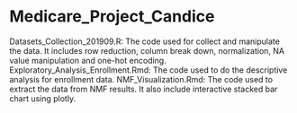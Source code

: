 # Medicare_Project_Candice

Datasets_Collection_201909.R: The code used for collect and manipulate the data. It includes row reduction, column break down, normalization, NA value manipulation and one-hot encoding. 
Exploratory_Analysis_Enrollment.Rmd: The code used to do the descriptive analysis for enrollment data. 
NMF_Visualization.Rmd: The code used to extract the data from NMF results. It also include interactive stacked bar chart using plotly. 

